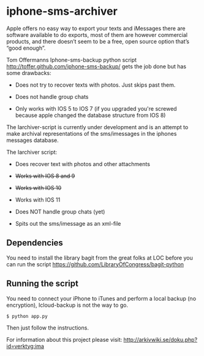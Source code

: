 iphone-sms-archiver
==========================================
Apple offers no easy way to export your texts and iMessages there are software available to do exports, most of them are however commercial products, and there doesn’t seem to be a free, open source option that’s “good enough”.

Tom Offermanns Iphone-sms-backup python script http://toffer.github.com/iphone-sms-backup/ gets the job done but has some drawbacks:

* Does not try to recover texts with photos. Just skips past them.

* Does not handle group chats

* Only works with IOS 5 to IOS 7 (if you upgraded you're screwed because apple changed the database structure from IOS 8)

The Iarchiver-script is currently under development and is an attempt to make archival representations of the sms/imessages in the iphones messages database. 

The Iarchiver script:

* Does recover text with photos and other attachments 

* ~~Works with IOS 8 and 9~~ 

* ~~Works with IOS 10~~ 

* Works with IOS 11 

* Does NOT handle group chats (yet) 

* Spits out the sms/imessage as an xml-file 

Dependencies
-------------------
You need to install the library bagit from the great folks at LOC before you can run the script  https://github.com/LibraryOfCongress/bagit-python

Running the script
-------------------
You need to connect your iPhone to iTunes and perform a local backup (no encryption), Icloud-backup is not the way to go.

    $ python app.py

Then just follow the instructions. 


For information about this project please visit: 
http://arkivwiki.se/doku.php?id=verktyg:ima
